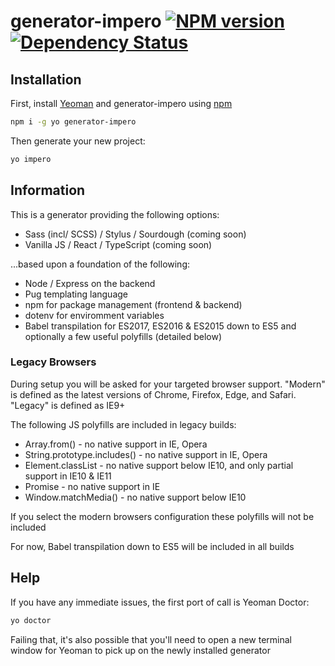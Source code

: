 # generator-impero [![NPM version][npm-image]][npm-url] [![Dependency Status][daviddm-image]][daviddm-url]

## Installation

First, install [Yeoman](http://yeoman.io) and generator-impero using [npm](https://www.npmjs.com/)

```bash
npm i -g yo generator-impero
```

Then generate your new project:

```bash
yo impero
```

## Information

This is a generator providing the following options:

- Sass (incl/ SCSS) / Stylus / Sourdough (coming soon)
- Vanilla JS / React / TypeScript (coming soon)

...based upon a foundation of the following:

- Node / Express on the backend
- Pug templating language
- npm for package management (frontend & backend)
- dotenv for enviromment variables
- Babel transpilation for ES2017, ES2016 & ES2015 down to ES5 and optionally a few useful polyfills (detailed below)

### Legacy Browsers

During setup you will be asked for your targeted browser support. "Modern" is defined as the latest versions of Chrome, Firefox, Edge, and Safari. "Legacy" is defined as IE9+

The following JS polyfills are included in legacy builds:

- Array.from() - no native support in IE, Opera
- String.prototype.includes() - no native support in IE, Opera
- Element.classList - no native support below IE10, and only partial support in IE10 & IE11
- Promise - no native support in IE
- Window.matchMedia() - no native support below IE10

If you select the modern browsers configuration these polyfills will not be included

For now, Babel transpilation down to ES5 will be included in all builds

## Help

If you have any immediate issues, the first port of call is Yeoman Doctor:

```bash
yo doctor
```

Failing that, it's also possible that you'll need to open a new terminal window for Yeoman to pick up on the newly installed generator

[npm-image]: https://badge.fury.io/js/generator-impero.svg
[npm-url]: https://npmjs.org/package/generator-impero
[daviddm-image]: https://david-dm.org/imperodesign/generator-impero.svg?theme=shields.io
[daviddm-url]: https://david-dm.org/imperodesign/generator-impero
